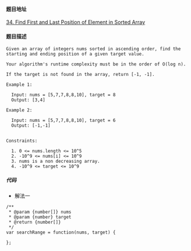 #### 题目地址
[34. Find First and Last Position of Element in Sorted Array](https://leetcode.com/problems/find-first-and-last-position-of-element-in-sorted-array/)
#### 题目描述
```
Given an array of integers nums sorted in ascending order, find the starting and ending position of a given target value.

Your algorithm's runtime complexity must be in the order of O(log n).

If the target is not found in the array, return [-1, -1].

Example 1:

  Input: nums = [5,7,7,8,8,10], target = 8
  Output: [3,4]

Example 2:

  Input: nums = [5,7,7,8,8,10], target = 6
  Output: [-1,-1]
 

Constraints:

  1. 0 <= nums.length <= 10^5
  2. -10^9 <= nums[i] <= 10^9
  3. nums is a non decreasing array.
  4. -10^9 <= target <= 10^9
```

##### 代码

- 解法一
```
/**
 * @param {number[]} nums
 * @param {number} target
 * @return {number[]}
 */
var searchRange = function(nums, target) {
    
};
```
